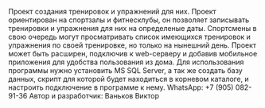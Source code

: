 Проект создания тренировок и упражнений для них.
Проект ориентирован на спортзалы и фитнесклубы, он позволяет записывать тренировки и упражнения для них на определеные даты. Спортсмены в свою очередь могут просматривать список имеющихся тренировок и упражнения по своей тренировке, но только на нынешний день. Проект может быть расширен, подключив к web-серверу и добавив мобильное приложения для удобства пользования из дома.
Для использования программы нужно установить MS SQL Server, а так же создать базу данных, скрипт для которой будет находиться в корневом каталоге, и настроить подключение в программе к нему. 
WhatsApp: +7 (905) 082-91-36 
Автор и разработчик: Ваньков Виктор

